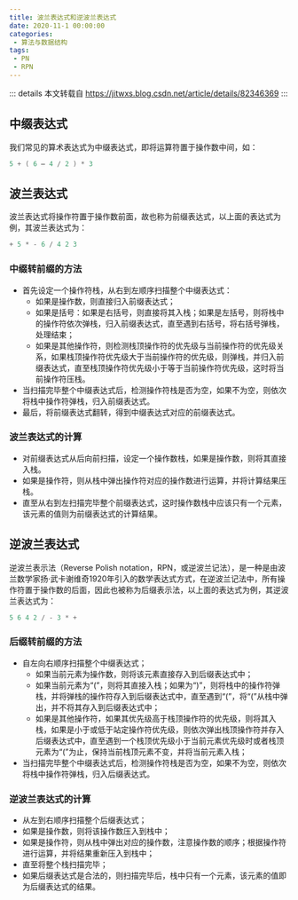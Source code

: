 ```yaml
---
title: 波兰表达式和逆波兰表达式
date: 2020-11-1 00:00:00
categories:
 - 算法与数据结构
tags:
 - PN
 - RPN
---
```


::: details 本文转载自
https://jitwxs.blog.csdn.net/article/details/82346369
:::

## 中缀表达式

我们常见的算术表达式为中缀表达式，即将运算符置于操作数中间，如：

```c
5 + ( 6 – 4 / 2 ) * 3
```

## 波兰表达式

波兰表达式将操作符置于操作数前面，故也称为前缀表达式，以上面的表达式为例，其波兰表达式为：

```c
+ 5 * - 6 / 4 2 3
```

### 中缀转前缀的方法

- 首先设定一个操作符栈，从右到左顺序扫描整个中缀表达式：
  - 如果是操作数，则直接归入前缀表达式；
  - 如果是括号：如果是右括号，则直接将其入栈；如果是左括号，则将栈中的操作符依次弹栈，归入前缀表达式，直至遇到右括号，将右括号弹栈，处理结束；
  - 如果是其他操作符，则检测栈顶操作符的优先级与当前操作符的优先级关系，如果栈顶操作符优先级大于当前操作符的优先级，则弹栈，并归入前缀表达式，直至栈顶操作符优先级小于等于当前操作符优先级，这时将当前操作符压栈。
- 当扫描完毕整个中缀表达式后，检测操作符栈是否为空，如果不为空，则依次将栈中操作符弹栈，归入前缀表达式。
- 最后，将前缀表达式翻转，得到中缀表达式对应的前缀表达式。

### 波兰表达式的计算

- 对前缀表达式从后向前扫描，设定一个操作数栈，如果是操作数，则将其直接入栈。
- 如果是操作符，则从栈中弹出操作符对应的操作数进行运算，并将计算结果压栈。
- 直至从右到左扫描完毕整个前缀表达式，这时操作数栈中应该只有一个元素，该元素的值则为前缀表达式的计算结果。

## 逆波兰表达式

逆波兰表示法（Reverse Polish notation，RPN，或逆波兰记法），是一种是由波兰数学家扬·武卡谢维奇1920年引入的数学表达式方式，在逆波兰记法中，所有操作符置于操作数的后面，因此也被称为后缀表示法，以上面的表达式为例，其逆波兰表达式为：

```c
5 6 4 2 / - 3 * +
```

### 后缀转前缀的方法

- 自左向右顺序扫描整个中缀表达式；
  - 如果当前元素为操作数，则将该元素直接存入到后缀表达式中；
  - 如果当前元素为“(”，则将其直接入栈；如果为“)”，则将栈中的操作符弹栈，并将弹栈的操作符存入到后缀表达式中，直至遇到“(”，将“(”从栈中弹出，并不将其存入到后缀表达式中；
  - 如果是其他操作符，如果其优先级高于栈顶操作符的优先级，则将其入栈，如果是小于或低于站定操作符优先级，则依次弹出栈顶操作符并存入后缀表达式中，直至遇到一个栈顶优先级小于当前元素优先级时或者栈顶元素为“(”为止，保持当前栈顶元素不变，并将当前元素入栈；
- 当扫描完毕整个中缀表达式后，检测操作符栈是否为空，如果不为空，则依次将栈中操作符弹栈，归入后缀表达式。

### 逆波兰表达式的计算

- 从左到右顺序扫描整个后缀表达式；
- 如果是操作数，则将该操作数压入到栈中；
- 如果是操作符，则从栈中弹出对应的操作数，注意操作数的顺序；根据操作符进行运算，并将结果重新压入到栈中；
- 直至将整个栈扫描完毕；
- 如果后缀表达式是合法的，则扫描完毕后，栈中只有一个元素，该元素的值即为后缀表达式的结果。
